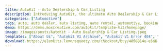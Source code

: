 ```yaml
---
title: AutoKit - Auto Dealership & Car Listing
description: Introducing AutoKit, the ultimate Auto Dealership & Car Listing Elementor Template Kit. Revolutionize your automotive business with our meticulously crafted templates. Tailor-made for Elementor, this kit ensures effortless customization and a seamless user experience. Harness the power of AutoKit's free templates to create a stunning online platform showcasing your vehicle inventory. Whether you're an auto dealership or car enthusiast, AutoKit's versatile templates guarantee your brand's excellence. Drive your web design journey forward with this exceptional Elementor Template Kit, engineered to accelerate your online presence and elevate your automotive ventures.
categories: ["Automotive"]
tags: auto, auto dealer, auto listing, auto rental, automotive, booking, business, car, car dealer, car listing, dealer, listing, transportation, vehicle
demo: https://demo.moxcreative.com/autokit/template-kit/homepage/
image: /images/posts/AutoKit - Auto Dealership & Car Listing.jpeg
templates: ["About Us", "Autokit V1 Archive", "Autokit V1 Error 404", "Autokit V1 Footer", "Autokit V1 Header", "Autokit V1 Menu Slide", "Autokit V1 Single Post", "Blog", "Contact Us", "Detail Car", "Financing", "Global", "Homepage", "Listing Car", "Service", "Team"]
download: https://elemkits.lemonsqueezy.com/checkout/buy/4858014e-e5a6-4dbd-ac37-2e53dba835d1
---
```

